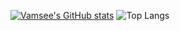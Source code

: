 [![Vamsee's GitHub stats](https://github-readme-stats.vercel.app/api?username=vamseekm&theme=tokyonight)](https://github.com/vamseekm)
![Top Langs](https://github-readme-stats.vercel.app/api/top-langs/?username=anuraghazra&hide_progress=true&theme=tokyonight&layout=donut)
